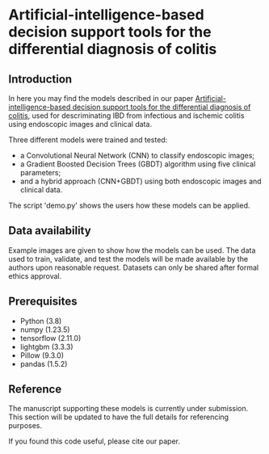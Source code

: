# Artificial-intelligence-based decision support tools for the differential diagnosis of colitis

## Introduction

In here you may find the models described in our paper 
[Artificial-intelligence-based decision support tools for the differential diagnosis of colitis](https://doi.org/10.1111/eci.13960), 
used for descriminating IBD from infectious and ischemic colitis using endoscopic images and clinical data.

Three different models were trained and tested:
* a Convolutional Neural Network (CNN) to classify endoscopic images;
* a Gradient Boosted Decision Trees (GBDT) algorithm using five clinical parameters;
* and a hybrid approach (CNN+GBDT) using both endoscopic images and clinical data. 

The script 'demo.py' shows the users how these models can be applied.

## Data availability

Example images are given to show how the models can be used. 
The data used to train, validate, and test the models will be made available by the authors upon 
reasonable request. Datasets can only be shared after formal ethics approval. 

## Prerequisites

* Python (3.8)
* numpy (1.23.5)
* tensorflow (2.11.0)
* lightgbm (3.3.3)
* Pillow (9.3.0)
* pandas (1.5.2)

## Reference

The manuscript supporting these models is currently under submission.
This section will be updated to have the full details for referencing purposes.

If you found this code useful, please cite our paper.



